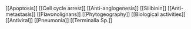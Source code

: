 [[Apoptosis]]
[[Cell cycle arrest]]
[[Anti-angiogenesis]]
[[Silibinin]]
[[Anti-metastasis]]
[[Flavonolignans]]
[[Phytogeography]]
[[Biological activities]]
[[Antiviral]]
[[Pneumonia]]
[[Terminalia Sp.]]
